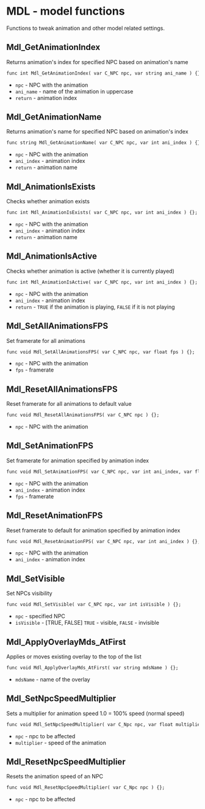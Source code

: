 # MDL - model functions
Functions to tweak animation and other model related settings.

## Mdl_GetAnimationIndex
Returns animation's index for specified NPC based on animation's name

```dae
func int Mdl_GetAnimationIndex( var C_NPC npc, var string ani_name ) {};
```

- `npc` - NPC with the animation
- `ani_name` - name of the animation in uppercase
- `return` - animation index

## Mdl_GetAnimationName
Returns animation's name for specified NPC based on animation's index

```dae
func string Mdl_GetAnimationName( var C_NPC npc, var int ani_index ) {};
```

- `npc` - NPC with the animation
- `ani_index` - animation index
- `return` - animation name

## Mdl_AnimationIsExists
Checks whether animation exists

```dae
func int Mdl_AnimationIsExists( var C_NPC npc, var int ani_index ) {};
```

- `npc` - NPC with the animation
- `ani_index` - animation index
- `return` - animation name

## Mdl_AnimationIsActive
Checks whether animation is active (whether it is currently played)

```dae
func int Mdl_AnimationIsActive( var C_NPC npc, var int ani_index ) {};
```

- `npc` - NPC with the animation
- `ani_index` - animation index
- `return` - `TRUE` if the animation is playing, `FALSE` if it is not playing

## Mdl_SetAllAnimationsFPS
Set framerate for all animations

```dae
func void Mdl_SetAllAnimationsFPS( var C_NPC npc, var float fps ) {};
```

- `npc` - NPC with the animation
- `fps` - framerate

## Mdl_ResetAllAnimationsFPS
Reset framerate for all animations to default value

```dae
func void Mdl_ResetAllAnimationsFPS( var C_NPC npc ) {};
```

- `npc` - NPC with the animation

## Mdl_SetAnimationFPS
Set framerate for animation specified by animation index

```dae
func void Mdl_SetAnimationFPS( var C_NPC npc, var int ani_index, var float fps ) {};
```

- `npc` - NPC with the animation
- `ani_index` - animation index
- `fps` - framerate

## Mdl_ResetAnimationFPS
Reset framerate to default for animation specified by animation index

```dae
func void Mdl_ResetAnimationFPS( var C_NPC npc, var int ani_index ) {};
```

- `npc` - NPC with the animation
- `ani_index` - animation index

## Mdl_SetVisible
Set NPCs visibility

```dae
func void Mdl_SetVisible( var C_NPC npc, var int isVisible ) {};
```

- `npc` - specified NPC
- `isVisible` - [TRUE, FALSE] `TRUE` - visible, `FALSE` - invisible

## Mdl_ApplyOverlayMds_AtFirst
Applies or moves existing overlay to the top of the list

```dae
func void Mdl_ApplyOverlayMds_AtFirst( var string mdsName ) {};
```

- `mdsName` - name of the overlay

## Mdl_SetNpcSpeedMultiplier
Sets a multiplier for animation speed
1.0 = 100% speed (normal speed)

```dae
func void Mdl_SetNpcSpeedMultiplier( var C_Npc npc, var float multiplier ) {};
```

- `npc` - npc to be affected
- `multiplier` - speed of the animation

## Mdl_ResetNpcSpeedMultiplier
Resets the animation speed of an NPC

```dae
func void Mdl_ResetNpcSpeedMultiplier( var C_Npc npc ) {};
```

- `npc` - npc to be affected
